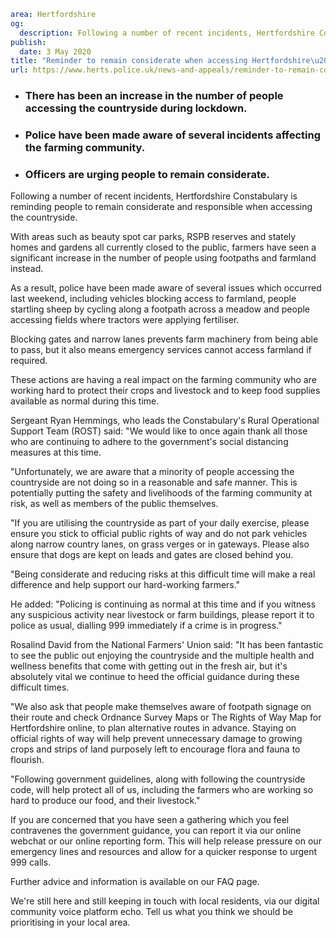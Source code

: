 ```yaml
area: Hertfordshire
og:
  description: Following a number of recent incidents, Hertfordshire Constabulary is reminding people to remain considerate and responsible when accessing the countryside.
publish:
  date: 3 May 2020
title: "Reminder to remain considerate when accessing Hertfordshire\u2019s countryside"
url: https://www.herts.police.uk/news-and-appeals/reminder-to-remain-considerate-when-accessing-hertfordshires-countryside-0081
```

* ### There has been an increase in the number of people accessing the countryside during lockdown.

 * ### Police have been made aware of several incidents affecting the farming community.

 * ### Officers are urging people to remain considerate.

Following a number of recent incidents, Hertfordshire Constabulary is reminding people to remain considerate and responsible when accessing the countryside.

With areas such as beauty spot car parks, RSPB reserves and stately homes and gardens all currently closed to the public, farmers have seen a significant increase in the number of people using footpaths and farmland instead.

As a result, police have been made aware of several issues which occurred last weekend, including vehicles blocking access to farmland, people startling sheep by cycling along a footpath across a meadow and people accessing fields where tractors were applying fertiliser.

Blocking gates and narrow lanes prevents farm machinery from being able to pass, but it also means emergency services cannot access farmland if required.

These actions are having a real impact on the farming community who are working hard to protect their crops and livestock and to keep food supplies available as normal during this time.

Sergeant Ryan Hemmings, who leads the Constabulary's Rural Operational Support Team (ROST) said: "We would like to once again thank all those who are continuing to adhere to the government's social distancing measures at this time.

"Unfortunately, we are aware that a minority of people accessing the countryside are not doing so in a reasonable and safe manner. This is potentially putting the safety and livelihoods of the farming community at risk, as well as members of the public themselves.

"If you are utilising the countryside as part of your daily exercise, please ensure you stick to official public rights of way and do not park vehicles along narrow country lanes, on grass verges or in gateways. Please also ensure that dogs are kept on leads and gates are closed behind you.

"Being considerate and reducing risks at this difficult time will make a real difference and help support our hard-working farmers."

He added: "Policing is continuing as normal at this time and if you witness any suspicious activity near livestock or farm buildings, please report it to police as usual, dialling 999 immediately if a crime is in progress."

Rosalind David from the National Farmers' Union said: "It has been fantastic to see the public out enjoying the countryside and the multiple health and wellness benefits that come with getting out in the fresh air, but it's absolutely vital we continue to heed the official guidance during these difficult times.

"We also ask that people make themselves aware of footpath signage on their route and check Ordnance Survey Maps or The Rights of Way Map for Hertfordshire online, to plan alternative routes in advance. Staying on official rights of way will help prevent unnecessary damage to growing crops and strips of land purposely left to encourage flora and fauna to flourish.

"Following government guidelines, along with following the countryside code, will help protect all of us, including the farmers who are working so hard to produce our food, and their livestock."

If you are concerned that you have seen a gathering which you feel contravenes the government guidance, you can report it via our online webchat or our online reporting form. This will help release pressure on our emergency lines and resources and allow for a quicker response to urgent 999 calls.

Further advice and information is available on our FAQ page.

We're still here and still keeping in touch with local residents, via our digital community voice platform echo. Tell us what you think we should be prioritising in your local area.
